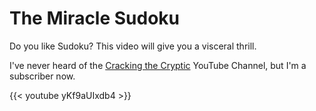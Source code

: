 # The Miracle Sudoku

Do you like Sudoku? This video will give you a visceral thrill.

<!--more-->

I've never heard of the [Cracking the Cryptic](https://www.youtube.com/channel/UCC-UOdK8-mIjxBQm_ot1T-Q) YouTube Channel, but I'm a subscriber now.

{{< youtube yKf9aUIxdb4 >}}


